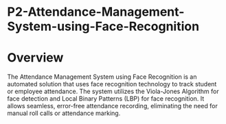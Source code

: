 # P2-Attendance-Management-System-using-Face-Recognition

# Overview

The Attendance Management System using Face Recognition is an automated solution that uses face recognition technology to track student or employee attendance. The system utilizes the Viola-Jones Algorithm for face detection and Local Binary Patterns (LBP) for face recognition. It allows seamless, error-free attendance recording, eliminating the need for manual roll calls or attendance marking.
